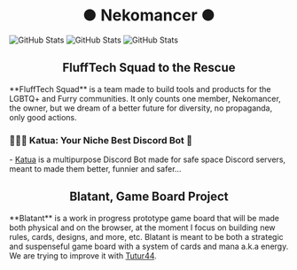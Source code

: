 <h1 align="center">● Nekomancer ● </h1>

![GitHub Stats](https://github-readme-streak-stats.herokuapp.com/?user=nekomancer0&theme=default&hide_border=true) ![GitHub Stats](https://github-readme-stats.vercel.app/api?username=nekomancer0&theme=default&show_icons=true&hide_border=true&count_private=true)
![GitHub Stats](https://github-readme-stats.vercel.app/api/top-langs/?username=nekomancer0&theme=default&show_icons=true&hide_border=true&layout=compact)


<h2 align="center">FluffTech Squad to the Rescue</h2>
**FluffTech Squad** is a team made to build tools and products for the LGBTQ+ and Furry communities. It only counts one member, Nekomancer, the owner, but we dream of a better future for diversity, no propaganda, only good actions.

 <h3>🐾🏳️‍🌈 Katua: Your Niche Best Discord Bot 🤖</h3>
 - <a href="https://github.com/nekomancer0/Katua">Katua</a> is a multipurpose Discord Bot made for safe space Discord servers, meant to made them better, funnier and safer...

<h2 align="center">Blatant, Game Board Project</h2>
**Blatant** is a work in progress prototype game board that will be made both physical and on the browser, at the moment I focus on building new rules, cards, designs, and more, etc. Blatant is meant to be both a strategic and suspenseful game board with a system of cards and mana a.k.a energy. We are trying to improve it with <a href="https://github.com/Tutur44">Tutur44</a>.
